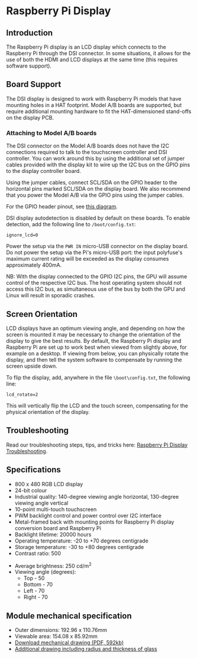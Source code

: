# Raspberry Pi Display

## Introduction

The Raspberry Pi display is an LCD display which connects to the Raspberry Pi through the DSI connector. In some situations, it allows for the use of both the HDMI and LCD displays at the same time (this requires software support).


## Board Support

The DSI display is designed to work with Raspberry Pi models that have mounting holes in a HAT footprint. Model A/B boards are supported, but require additional mounting hardware to fit the HAT-dimensioned stand-offs on the display PCB.

### Attaching to Model A/B boards

The DSI connector on the Model A/B boards does not have the I2C connections required to talk to the touchscreen controller and DSI controller. You can work around this by using the additional set of jumper cables provided with the display kit to wire up the I2C bus on the GPIO pins to the display controller board.

Using the jumper cables, connect SCL/SDA on the GPIO header to the horizontal pins marked SCL/SDA on the display board. We also recommend that you power the Model A/B via the GPIO pins using the jumper cables.

For the GPIO header pinout, see [this diagram](http://pinout.xyz/).

DSI display autodetection is disabled by default on these boards. To enable detection, add the following line to `/boot/config.txt`:

`ignore_lcd=0`

Power the setup via the `PWR IN` micro-USB connector on the display board. Do not power the setup via the Pi's micro-USB port: the input polyfuse's maximum current rating will be exceeded as the display consumes approximately 400mA.

NB: With the display connected to the GPIO I2C pins, the GPU will assume control of the respective I2C bus. The host operating system should not access this I2C bus, as simultaneous use of the bus by both the GPU and Linux will result in sporadic crashes.

## Screen Orientation

LCD displays have an optimum viewing angle, and depending on how the screen is mounted it may be necessary to change the orientation of the display to give the best results. By default, the Raspberry Pi display and Raspberry Pi are set up to work best when viewed from slightly above, for example on a desktop. If viewing from below, you can physically rotate the display, and then tell the system software to compensate by running the screen upside down.

To flip the display, add, anywhere in the file `\boot\config.txt`, the following line:

`lcd_rotate=2`

This will vertically flip the LCD and the touch screen, compensating for the physical orientation of the display.

## Troubleshooting

Read our troubleshooting steps, tips, and tricks here: [Raspberry Pi Display Troubleshooting](troubleshooting.md).

## Specifications

- 800 x 480 RGB LCD display
- 24-bit colour
- Industrial quality: 140-degree viewing angle horizontal, 130-degree viewing angle vertical
- 10-point multi-touch touchscreen
- PWM backlight control and power control over I2C interface
- Metal-framed back with mounting points for Raspberry Pi display conversion board and Raspberry Pi
- Backlight lifetime: 20000 hours
- Operating temperature: -20 to +70 degrees centigrade
- Storage temperature: -30 to +80 degrees centigrade
- Contrast ratio: 500
* Average brightness: 250 cd/m<sup>2</sup>
* Viewing angle (degrees):
  * Top - 50
  * Bottom - 70
  * Left - 70
  * Right - 70

## Module mechanical specification

* Outer dimensions: 192.96 x 110.76mm
* Viewable area: 154.08 x 85.92mm
* [Download mechanical drawing (PDF, 592kb)](7InchDisplayDrawing-14092015.pdf)
* [Additional drawing including radius and thickness of glass](radius.png)
